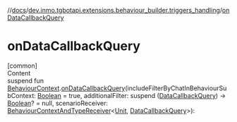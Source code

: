 //[docs](../../index.md)/[dev.inmo.tgbotapi.extensions.behaviour_builder.triggers_handling](index.md)/[onDataCallbackQuery](on-data-callback-query.md)



# onDataCallbackQuery  
[common]  
Content  
suspend fun [BehaviourContext](../dev.inmo.tgbotapi.extensions.behaviour_builder/-behaviour-context/index.md).[onDataCallbackQuery](on-data-callback-query.md)(includeFilterByChatInBehaviourSubContext: [Boolean](https://kotlinlang.org/api/latest/jvm/stdlib/kotlin/-boolean/index.html) = true, additionalFilter: suspend ([DataCallbackQuery](../dev.inmo.tgbotapi.types.CallbackQuery/-data-callback-query/index.md)) -> [Boolean](https://kotlinlang.org/api/latest/jvm/stdlib/kotlin/-boolean/index.html)? = null, scenarioReceiver: [BehaviourContextAndTypeReceiver](../dev.inmo.tgbotapi.extensions.behaviour_builder/index.md#%5Bdev.inmo.tgbotapi.extensions.behaviour_builder%2FBehaviourContextAndTypeReceiver%2F%2F%2FPointingToDeclaration%2F%5D%2FClasslikes%2F625018081)<[Unit](https://kotlinlang.org/api/latest/jvm/stdlib/kotlin/-unit/index.html), [DataCallbackQuery](../dev.inmo.tgbotapi.types.CallbackQuery/-data-callback-query/index.md)>):   



